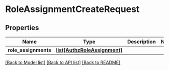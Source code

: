 # RoleAssignmentCreateRequest

## Properties
Name | Type | Description | Notes
------------ | ------------- | ------------- | -------------
**role_assignments** | [**list[AuthzRoleAssignment]**](AuthzRoleAssignment.md) |  | 

[[Back to Model list]](../README.md#documentation-for-models) [[Back to API list]](../README.md#documentation-for-api-endpoints) [[Back to README]](../README.md)

